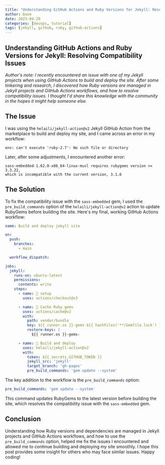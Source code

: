 ```yaml
---
title: "Understanding GitHub Actions and Ruby Versions for Jekyll: Resolving Compatibility Issues"
author: Dave
date: 2023-04-20
categories: [devops, tutorial]
tags: [jekyll, github, ruby, github-actions]
---
```


## Understanding GitHub Actions and Ruby Versions for Jekyll: Resolving Compatibility Issues

*Author's note: I recently encountered an issue with one of my Jekyll projects when using GitHub Actions to build and deploy the site. After some tinkering and research, I discovered how Ruby versions are managed in Jekyll projects and GitHub Actions workflows, and how to resolve compatibility issues. I thought I'd share this knowledge with the community in the hopes it might help someone else.*

## The Issue

I was using the `helaili/jekyll-action@v2` Jekyll GitHub Action from the marketplace to build and deploy my site, and I came across an error in my workflow:

```console
env: can't execute 'ruby-2.7': No such file or directory
```

Later, after some adjustments, I encountered another error:

```console
sass-embedded-1.62.0-x86_64-linux-musl requires rubygems version >= 3.3.22,
which is incompatible with the current version, 3.1.6
```

## The Solution

To fix the compatibility issue with the `sass-embedded` gem, I used the `pre_build_commands` option of the `helaili/jekyll-action@v2` action to update RubyGems before building the site. Here's my final, working GitHub Actions workflow:

```yaml
name: Build and deploy jekyll site

on:
  push:
    branches:
      - main

  workflow_dispatch:

jobs:
  jekyll:
    runs-on: ubuntu-latest
    permissions:
      contents: write
    steps:
      - name: 📂 setup
        uses: actions/checkout@v3

      - name: 🎁 Cache Ruby gems
        uses: actions/cache@v2
        with:
          path: vendor/bundle
          key: ${{ runner.os }}-gems-${{ hashFiles('**/Gemfile.lock') }}
          restore-keys: |
            ${{ runner.os }}-gems-

      - name: 🚀 Build and deploy
        uses: helaili/jekyll-action@v2
        with:
          token: ${{ secrets.GITHUB_TOKEN }}
          jekyll_src: 'jekyll'
          target_branch: 'gh-pages'
          pre_build_commands: 'gem update --system'
```

The key addition to the workflow is the `pre_build_commands` option:

```yaml
pre_build_commands: 'gem update --system'
```

This command updates RubyGems to the latest version before building the site, which resolves the compatibility issue with the `sass-embedded` gem.

## Conclusion

Understanding how Ruby versions and dependencies are managed in Jekyll projects and GitHub Actions workflows, and how to use the `pre_build_commands` option, helped me fix the issues I encountered and allowed me to continue building and deploying my site smoothly. I hope this post provides some insight for others who may face similar issues. Happy coding!
